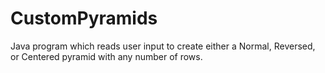 # CustomPyramids
Java program which reads user input to create either a Normal, Reversed, or Centered pyramid with any number of rows.
